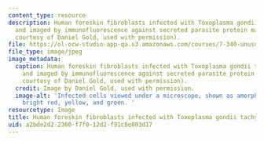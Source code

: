 ```yaml
---
content_type: resource
description: Human foreskin fibroblasts infected with Toxoplasma gondii tachyzoites
  and imaged by immunofluorescence against secreted parasite protein markers (Image
  courtesy of Daniel Gold, used with permission).
file: https://ol-ocw-studio-app-qa.s3.amazonaws.com/courses/7-340-unusual-biology-the-science-of-emerging-pathogens-spring-2013/a2bde2d22360f7f012d2f91c8e803d17_7-340s13-th.jpg
file_type: image/jpeg
image_metadata:
  caption: Human foreskin fibroblasts infected with Toxoplasma gondii tachyzoites
    and imaged by immunofluorescence against secreted parasite protein markers (Image
    courtesy of Daniel Gold, used with permission).
  credit: Image by Daniel Gold, used with permission.
  image-alt: 'Infected cells viewed under a microscope, shown as amorphous blobs colored
    bright red, yellow, and green. '
resourcetype: Image
title: Human foreskin fibroblasts infected with Toxoplasma gondii tachyzoites
uid: a2bde2d2-2360-f7f0-12d2-f91c8e803d17
---
```

